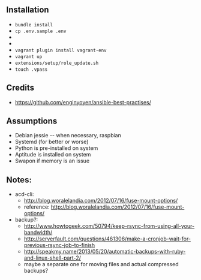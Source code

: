 ## Installation

- `bundle install`
- `cp .env.sample .env`
- <fill in env variables>
- <get group_vars>
- `vagrant plugin install vagrant-env`
- `vagrant up`
- `extensions/setup/role_update.sh`
- `touch .vpass`

## Credits

- https://github.com/enginyoyen/ansible-best-practises/

## Assumptions
- Debian jessie
-- when necessary, raspbian
- Systemd (for better or worse)
- Python is pre-installed on system
- Aptitude is installed on system
- Swapon if memory is an issue

## Notes:
- acd-cli:
  - http://blog.woralelandia.com/2012/07/16/fuse-mount-options/
  - reference: http://blog.woralelandia.com/2012/07/16/fuse-mount-options/
- backup?:
  - http://www.howtogeek.com/50794/keep-rsync-from-using-all-your-bandwidth/
  - http://serverfault.com/questions/461306/make-a-cronjob-wait-for-previous-rsync-job-to-finish
  - http://speakmy.name/2013/05/20/automatic-backups-with-ruby-and-linux-shell-part-2/
  - maybe a separate one for moving files and actual compressed backups?
